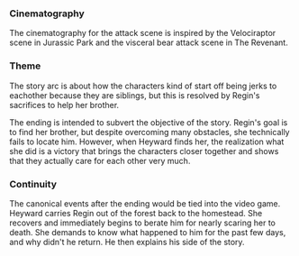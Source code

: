 ### Cinematography

The cinematography for the attack scene is inspired by the Velociraptor scene in Jurassic Park and the visceral bear attack scene in The Revenant.

### Theme

The story arc is about how the characters kind of start off being jerks to eachother because they are siblings, but this is resolved by Regin's sacrifices to help her brother.

The ending is intended to subvert the objective of the story.  Regin's goal is to find her brother, but despite overcoming many obstacles, she technically fails to locate him.  However, when Heyward finds her, the realization what she did is a victory that brings the characters closer together and shows that they actually care for each other very much.

### Continuity

The canonical events after the ending would be tied into the video game.  Heyward carries Regin out of the forest back to the homestead.  She recovers and immediately begins to berate him for nearly scaring her to death.  She demands to know what happened to him for the past few days, and why didn't he return.  He then explains his side of the story.



